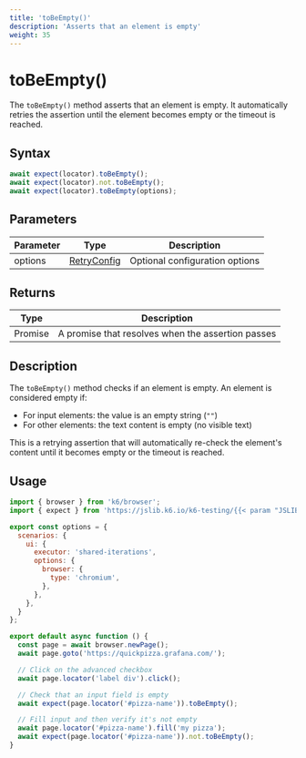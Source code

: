 ```yaml
---
title: 'toBeEmpty()'
description: 'Asserts that an element is empty'
weight: 35
---
```


# toBeEmpty()

The `toBeEmpty()` method asserts that an element is empty. It automatically retries the assertion until the element becomes empty or the timeout is reached.

## Syntax

<!-- eslint-skip -->
<!-- md-k6:skip -->

```javascript
await expect(locator).toBeEmpty();
await expect(locator).not.toBeEmpty();
await expect(locator).toBeEmpty(options);
```

## Parameters

| Parameter | Type                                                                                                                    | Description                    |
| --------- | ----------------------------------------------------------------------------------------------------------------------- | ------------------------------ |
| options   | [RetryConfig](https://grafana.com/docs/k6/<K6_VERSION>/javascript-api/jslib/testing/retrying-assertions/retryconfig) | Optional configuration options |

## Returns

| Type          | Description                                       |
| ------------- | ------------------------------------------------- |
| Promise<void> | A promise that resolves when the assertion passes |

## Description

The `toBeEmpty()` method checks if an element is empty. An element is considered empty if:

- For input elements: the value is an empty string (`""`)
- For other elements: the text content is empty (no visible text)

This is a retrying assertion that will automatically re-check the element's content until it becomes empty or the timeout is reached.

## Usage

<!-- md-k6:skip -->

```javascript
import { browser } from 'k6/browser';
import { expect } from 'https://jslib.k6.io/k6-testing/{{< param "JSLIB_TESTING_VERSION" >}}/index.js';

export const options = {
  scenarios: {
    ui: {
      executor: 'shared-iterations',
      options: {
        browser: {
          type: 'chromium',
        },
      },
    },
  }
};

export default async function () {
  const page = await browser.newPage();
  await page.goto('https://quickpizza.grafana.com/');

  // Click on the advanced checkbox
  await page.locator('label div').click();

  // Check that an input field is empty
  await expect(page.locator('#pizza-name')).toBeEmpty();

  // Fill input and then verify it's not empty
  await page.locator('#pizza-name').fill('my pizza');
  await expect(page.locator('#pizza-name')).not.toBeEmpty();
}
```


